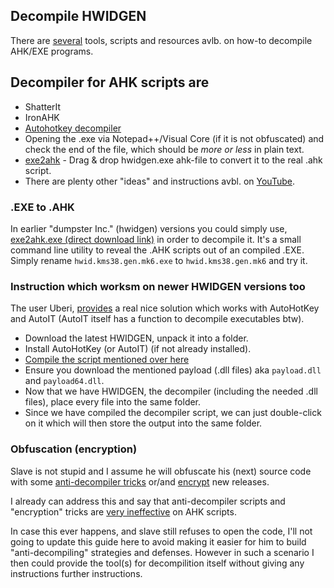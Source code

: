 ## Decompile HWIDGEN

There are [several](https://www.autohotkey.com/boards/viewtopic.php?t=59008) tools, scripts and resources avlb. on how-to decompile AHK/EXE programs.

## Decompiler for AHK scripts are 
* ShatterIt
* IronAHK
* [Autohotkey decompiler](https://www.reddit.com/r/AutoHotkey/comments/b78ly3/autohotkey_decompiler_autohot_decomp_v101_source/)
* Opening the .exe via Notepad++/Visual Core (if it is not obfuscated) and check the end of the file, which should be _more or less_ in plain text.
* [exe2ahk](https://autohotkey.com/boards/viewtopic.php?f=6&t=59015) - Drag & drop hwidgen.exe ahk-file to convert it to the real .ahk script.
* There are plenty other "ideas" and instructions avbl. on [YouTube](https://www.youtube.com/watch?v=jEBSoctGazY).


### .EXE to .AHK

In earlier "dumpster Inc." (hwidgen) versions you could simply use, [exe2ahk.exe (direct download link)](http://www.autohotkey.com/download/Exe2Ahk.exe) in order to decompile it. It's a small command line utility to reveal the .AHK scripts out of an compiled .EXE. Simply rename `hwid.kms38.gen.mk6.exe` to `hwid.kms38.gen.mk6` and try it.


### Instruction which worksm on newer HWIDGEN versions too

The user Uberi, [provides](https://gist.github.com/Uberi/3334552) a real nice solution which works with AutoHotKey and AutoIT (AutoIT itself has a function to decompile executables btw). 

* Download the latest HWIDGEN, unpack it into a folder.
* Install AutoHotKey (or AutoIT) (if not already installed).
* [Compile the script mentioned over here](https://gist.github.com/Uberi/3334552)
* Ensure you download the mentioned payload (.dll files) aka `payload.dll` and `payload64.dll`. 
* Now that we have HWIDGEN, the decompiler (including the needed .dll files), place every file into the same folder.
* Since we have compiled the decompiler script, we can just double-click on it which will then store the output into the same folder.


### Obfuscation (encryption)

Slave is not stupid and I assume he will obfuscate his (next) source code with some [anti-decompiler tricks](https://autohotkey.com/boards/viewtopic.php?f=6&t=49887&p=222452&hilit=obfuscate#p222452) or/and [encrypt](https://autohotkey.com/boards/viewtopic.php?f=28&t=42494) new releases. 

I already can address this and say that anti-decompiler scripts and "encryption" tricks are [very ineffective](https://www.reddit.com/r/AutoHotkey/comments/b78ly3/autohotkey_decompiler_autohot_decomp_v101_source/) on AHK scripts. 


In case this ever happens, and slave still refuses to open the code, I'll not going to update this guide here to avoid making it easier for him to build "anti-decompiling" strategies and defenses. However in such a scenario I then could provide the tool(s) for decompilition itself without giving any instructions further instructions. 
